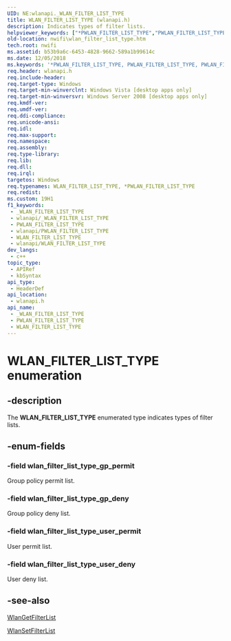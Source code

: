 ```yaml
---
UID: NE:wlanapi._WLAN_FILTER_LIST_TYPE
title: WLAN_FILTER_LIST_TYPE (wlanapi.h)
description: Indicates types of filter lists.
helpviewer_keywords: ["*PWLAN_FILTER_LIST_TYPE","PWLAN_FILTER_LIST_TYPE","PWLAN_FILTER_LIST_TYPE enumeration pointer [NativeWIFI]","WLAN_FILTER_LIST_TYPE","WLAN_FILTER_LIST_TYPE enumeration [NativeWIFI]","nwifi.wlan_filter_list_type","wlan_filter_list_type_gp_deny","wlan_filter_list_type_gp_permit","wlan_filter_list_type_user_deny","wlan_filter_list_type_user_permit","wlanapi/PWLAN_FILTER_LIST_TYPE","wlanapi/WLAN_FILTER_LIST_TYPE","wlanapi/wlan_filter_list_type_gp_deny","wlanapi/wlan_filter_list_type_gp_permit","wlanapi/wlan_filter_list_type_user_deny","wlanapi/wlan_filter_list_type_user_permit"]
old-location: nwifi\wlan_filter_list_type.htm
tech.root: nwifi
ms.assetid: b53b9a6c-6453-4828-9662-589a1b99614c
ms.date: 12/05/2018
ms.keywords: '*PWLAN_FILTER_LIST_TYPE, PWLAN_FILTER_LIST_TYPE, PWLAN_FILTER_LIST_TYPE enumeration pointer [NativeWIFI], WLAN_FILTER_LIST_TYPE, WLAN_FILTER_LIST_TYPE enumeration [NativeWIFI], nwifi.wlan_filter_list_type, wlan_filter_list_type_gp_deny, wlan_filter_list_type_gp_permit, wlan_filter_list_type_user_deny, wlan_filter_list_type_user_permit, wlanapi/PWLAN_FILTER_LIST_TYPE, wlanapi/WLAN_FILTER_LIST_TYPE, wlanapi/wlan_filter_list_type_gp_deny, wlanapi/wlan_filter_list_type_gp_permit, wlanapi/wlan_filter_list_type_user_deny, wlanapi/wlan_filter_list_type_user_permit'
req.header: wlanapi.h
req.include-header: 
req.target-type: Windows
req.target-min-winverclnt: Windows Vista [desktop apps only]
req.target-min-winversvr: Windows Server 2008 [desktop apps only]
req.kmdf-ver: 
req.umdf-ver: 
req.ddi-compliance: 
req.unicode-ansi: 
req.idl: 
req.max-support: 
req.namespace: 
req.assembly: 
req.type-library: 
req.lib: 
req.dll: 
req.irql: 
targetos: Windows
req.typenames: WLAN_FILTER_LIST_TYPE, *PWLAN_FILTER_LIST_TYPE
req.redist: 
ms.custom: 19H1
f1_keywords:
 - _WLAN_FILTER_LIST_TYPE
 - wlanapi/_WLAN_FILTER_LIST_TYPE
 - PWLAN_FILTER_LIST_TYPE
 - wlanapi/PWLAN_FILTER_LIST_TYPE
 - WLAN_FILTER_LIST_TYPE
 - wlanapi/WLAN_FILTER_LIST_TYPE
dev_langs:
 - c++
topic_type:
 - APIRef
 - kbSyntax
api_type:
 - HeaderDef
api_location:
 - wlanapi.h
api_name:
 - _WLAN_FILTER_LIST_TYPE
 - PWLAN_FILTER_LIST_TYPE
 - WLAN_FILTER_LIST_TYPE
---
```


# WLAN_FILTER_LIST_TYPE enumeration


## -description

The <b>WLAN_FILTER_LIST_TYPE</b> enumerated type indicates types of filter lists.

## -enum-fields

### -field wlan_filter_list_type_gp_permit

Group policy permit list.

### -field wlan_filter_list_type_gp_deny

Group policy deny list.

### -field wlan_filter_list_type_user_permit

User permit list.

### -field wlan_filter_list_type_user_deny

User deny list.

## -see-also

<a href="/windows/desktop/api/wlanapi/nf-wlanapi-wlangetfilterlist">WlanGetFilterList</a>



<a href="/windows/desktop/api/wlanapi/nf-wlanapi-wlansetfilterlist">WlanSetFilterList</a>

